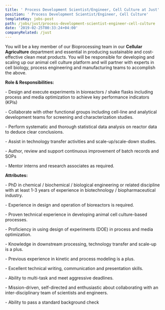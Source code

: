 ```yaml
---
title: ' Process Development Scientist/Engineer, Cell Culture at Just'
position: ' Process Development Scientist/Engineer, Cell Culture'
templateKey: jobs-post
path: /jobs/just/process-development-scientist-engineer-cell-culture
date: '2019-02-25T00:33:24+04:00'
companyRelated: /just
---
```

You will be a key member of our Bioprocessing team in our **Cellular Agriculture** department and essential in producing sustainable and cost-effective clean meat products. You will be responsible for developing and scaling up our animal cell culture platform and will partner with experts in cell biology, process engineering and manufacturing teams to accomplish the above.



**Role & Responsibilities:**

\- Design and execute experiments in bioreactors / shake flasks including process and media optimization to achieve key performance indicators (KPIs)

\- Collaborate with other functional groups including cell-line and analytical development teams for screening and characterization studies.

\- Perform systematic and thorough statistical data analysis on reactor data to deduce clear conclusions.

\- Assist in technology transfer activities and scale-up/scale-down studies.

\- Author, review and support continuous improvement of batch records and SOPs

\- Mentor interns and research associates as required.



**Attributes:**

\- PhD in chemical / biochemical / biological engineering or related discipline with at least 1-3 years of experience in biotechnology / biopharmaceutical industry.

\- Experience in design and operation of bioreactors is required.

\- Proven technical experience in developing animal cell culture-based processes.

\- Proficiency in using design of experiments (DOE) in process and media optimization.

\- Knowledge in downstream processing, technology transfer and scale-up is a plus.

\- Previous experience in kinetic and process modeling is a plus.

\- Excellent technical writing, communication and presentation skills.

\- Ability to multi-task and meet aggressive deadlines.

\- Mission-driven, self-directed and enthusiastic about collaborating with an inter-disciplinary team of scientists and engineers.

\- Ability to pass a standard background check
